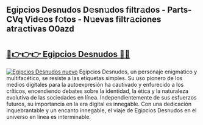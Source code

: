 ## Egipcios Desnudos D𝚎sn𝚞dos filtr𝚊dos - Parts-CVq Vid𝚎os f𝚘tos - N𝚞evas filtr𝚊ciones atr𝚊ctivas O0azd

# <h2><a href="http://mb1frdz.tromn.icu/?c=Egipcios+Desnudos">🔗👉👉👉 Egipcios Desnudos 🔗🔗</a></h2>

[![Egipcios Desnudos nuevo](https://i.imgur.com/pEAQMta.gif)](http://mb1frdz.tromn.icu/?c=Egipcios+Desnudos)
Egipcios Desnudos, un personaje enigmático y multifacético, se resiste a las etiquetas simples. Su uso pionero de los medios digitales para la autoexpresión ha cautivado y enfurecido a los críticos, encendiendo debates sobre la identidad, la ética y la naturaleza evolutiva de las sociedades en línea. Independientemente de sus esfuerzos futuros, su importancia en la era digital es innegable. Con una dedicación inquebrantable y un encanto innegable, el viaje de Egipcios Desnudos en el universo en línea es interminable.
